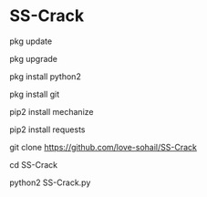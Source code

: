 # SS-Crack

pkg update

pkg upgrade

pkg install python2

pkg install git

pip2 install mechanize

pip2 install requests

git clone https://github.com/love-sohail/SS-Crack

cd SS-Crack

python2 SS-Crack.py
